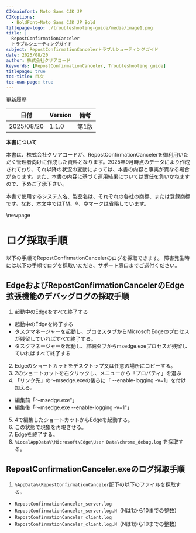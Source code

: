 ```yaml
---
CJKmainfont: Noto Sans CJK JP
CJKoptions:
  - BoldFont=Noto Sans CJK JP Bold
titlepage-logo: ./troubleshooting-guide/media/image1.png
title: |
  RepostConfirmationCanceler
  トラブルシューティングガイド
subject: RepostConfirmationCancelerトラブルシューティングガイド
date: 2025/08/20
author: 株式会社クリアコード
keywords: [RepostConfirmationCanceler, Troubleshooting guide]
titlepage: true
toc-title: 目次
toc-own-page: true
---
```


更新履歴

| 日付       | Version | 備考                              |
|------------|---------|-----------------------------------|
| 2025/08/20 | 1.1.0    | 第1版                             |

**本書について**

本書は、株式会社クリアコードが、RepostConfirmationCancelerを御利用いただく管理者向けに作成した資料となります。2025年9月時点のデータにより作成されており、それ以降の状況の変動によっては、本書の内容と事実が異なる場合があります。また、本書の内容に基づく運用結果については責任を負いかねますので、予めご了承下さい。

本書で使用するシステム名、製品名は、それぞれの各社の商標、または登録商標です。なお、本文中ではTM、®、©マークは省略しています。

\newpage

# ログ採取手順

以下の手順でRepostConfirmationCancelerのログを採取できます。
障害発生時には以下の手順でログを採取いただき、サポート窓口までご送付ください。

## EdgeおよびRepostConfirmationCancelerのEdge拡張機能のデバッグログの採取手順

1. 起動中のEdgeをすべて終了する
  * 起動中のEdgeを終了する
  * タスクマネージャーを起動し、プロセスタブからMicrosoft Edgeのプロセスが残留していればすべて終了する。
  * タスクマネージャーを起動し、詳細タブからmsedge.exeプロセスが残留していればすべて終了する
2. Edgeのショートカットをデスクトップ又は任意の場所にコピーする。
3. 2のショートカットを右クリックし、メニューから「プロパティ」を選ぶ
4. 「リンク先」の～msedge.exeの後ろに「 --enable-logging -v=1」を付け加える。
  * 編集前「～msedge.exe"」
  * 編集後「～msedge.exe --enable-logging -v=1"」
5. 4で編集したショートカットからEdgeを起動する。
6. この状態で現象を再現させる。
7. Edgeを終了する。
8. `%LocalAppData%\Microsoft\Edge\User Data\chrome_debug.log` を採取する。

## RepostConfirmationCanceler.exeのログ採取手順

1. `%AppData%\RepostConfirmationCanceler`配下の以下のファイルを採取する。
  * `RepostConfirmationCanceler_server.log`
  * `RepostConfirmationCanceler_server.log.N`（Nは1から10までの整数）
  * `RepostConfirmationCanceler_client.log`
  * `RepostConfirmationCanceler_client.log.N`（Nは1から10までの整数）
